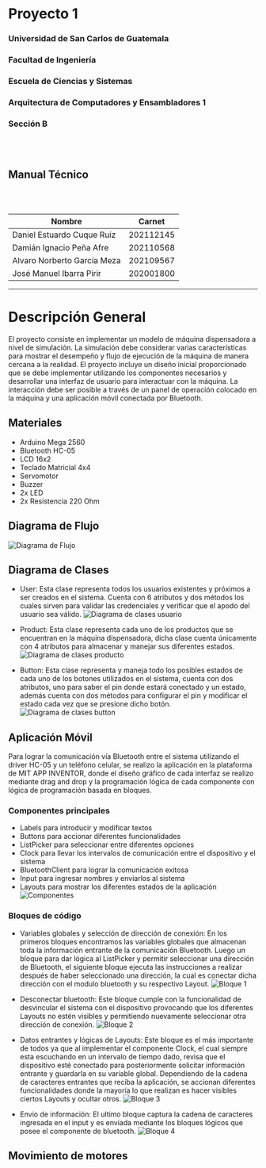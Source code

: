 # **Proyecto 1**
### Universidad de San Carlos de Guatemala
### Facultad de Ingeniería
### Escuela de Ciencias y Sistemas
### Arquitectura de Computadores y Ensambladores 1
### Sección B
<br></br>

## **Manual Técnico**
<br></br>

| Nombre | Carnet | 
| --- | --- |
| Daniel Estuardo Cuque Ruíz | 202112145 |
| Damián Ignacio Peña Afre | 202110568 |
| Alvaro Norberto García Meza | 202109567 |
| José Manuel Ibarra Pirir | 202001800 |
----
# **Descripción General**
El proyecto consiste en implementar un modelo de máquina dispensadora a nivel de simulación. La simulación debe considerar varias características para mostrar el desempeño y flujo de ejecución de la máquina de manera cercana a la realidad. El proyecto incluye un diseño inicial proporcionado que se debe implementar utilizando los componentes necesarios y desarrollar una interfaz de usuario para interactuar con la máquina. La interacción debe ser posible a través de un panel de operación colocado en la máquina y una aplicación móvil conectada por Bluetooth.

## **Materiales**
- Arduino Mega 2560
- Bluetooth HC-05
- LCD 16x2
- Teclado Matricial 4x4
- Servomotor
- Buzzer
- 2x LED
- 2x Resistencia 220 Ohm

## **Diagrama de Flujo**
![Diagrama de Flujo](../tech/assets/diagrama.svg)

## **Diagrama de Clases**
- User: Esta clase representa todos los usuarios existentes y próximos a ser creados en el sistema. Cuenta con 6 atributos y dos métodos los cuales sirven para validar las credenciales y verificar que el apodo del usuario sea válido. 
![Diagrama de clases usuario](../tech/assets/user.jpeg)

- Product: Esta clase representa cada uno de los productos que se encuentran en la máquina dispensadora, dicha clase cuenta únicamente con 4 atributos para almacenar y manejar sus diferentes estados. 
![Diagrama de clases producto](../tech/assets/product.jpeg)

- Button: Esta clase representa y maneja todo los posibles estados de cada uno de los botones utilizados en el sistema, cuenta con dos atributos, uno para saber el pin donde estará conectado y un estado, además cuenta con dos métodos para configurar el pin y modificar el estado cada vez que se presione dicho botón. 
![Diagrama de clases button](../tech/assets/button.jpeg)

## Aplicación Móvil
Para lograr la comunicación vía Bluetooth entre el sistema utilizando el driver HC-05 y un teléfono celular, se realizo la aplicación en la plataforma de MIT APP INVENTOR, donde el diseño gráfico de cada interfaz se realizo mediante drag and drop y la programación lógica de cada componente con lógica de programación basada en bloques. 
### Componentes principales 
-	Labels para introducir y modificar textos 
-	Buttons para accionar diferentes funcionalidades 
-	ListPicker para seleccionar entre diferentes opciones
-	Clock para llevar los intervalos de comunicación entre el dispositivo y el sistema
-	BluetoothClient para lograr la comunicación exitosa
- Input para ingresar nombres y enviarlos al sistema 
-	Layouts para mostrar los diferentes estados de la aplicación
![Componentes](../tech/assets/compo.jpeg)

### Bloques de código
- Variables globales y selección de dirección de conexión: En los primeros bloques encontramos las variables globales que almacenan toda la información entrante de la comunicación Bluetooth. Luego un bloque para dar lógica al ListPicker y permitir seleccionar una dirección de Bluetooth, el siguiente bloque ejecuta las instrucciones a realizar después de haber seleccionado una dirección, la cual es conectar dicha dirección con el modulo bluetooth y su respectivo Layout. 
![Bloque 1](../tech/assets/block1.jpeg)

- Desconectar bluetooth: Este bloque cumple con la funcionalidad de desvincular el sistema con el dispositivo provocando que los diferentes Layouts no estén visibles y permitiendo nuevamente seleccionar otra dirección de conexión. 
![Bloque 2](../tech/assets/block2.jpeg)

- Datos entrantes y lógicas de Layouts: Este bloque es el más importante de todos ya que al implementar el componente Clock, el cual siempre esta escuchando en un intervalo de tiempo dado, revisa que el dispositivo esté conectado para posteriormente solicitar información entrante y guardarla en su variable global. Dependiendo de la cadena de caracteres entrantes que reciba la aplicación, se accionan diferentes funcionalidades donde la mayoría lo que realizan es hacer visibles ciertos Layouts y ocultar otros. 
![Bloque 3](../tech/assets/block3.jpeg)

- Envio de información: El ultimo bloque captura la cadena de caracteres ingresada en el input y es enviada mediante los bloques lógicos que posee el componente de bluetooth. 
![Bloque 4](../tech/assets/block4.jpeg)


## Movimiento de motores


